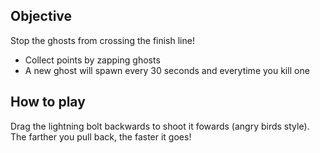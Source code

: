 ## Objective

Stop the ghosts from crossing the finish line!

- Collect points by zapping ghosts
- A new ghost will spawn every 30 seconds and everytime you kill one

## How to play

Drag the lightning bolt backwards to shoot it fowards (angry birds style). The farther you pull back, the faster it goes!
